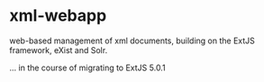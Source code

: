 xml-webapp
==========

web-based management of xml documents, building on the ExtJS framework, eXist and Solr.

... in the course of migrating to ExtJS 5.0.1